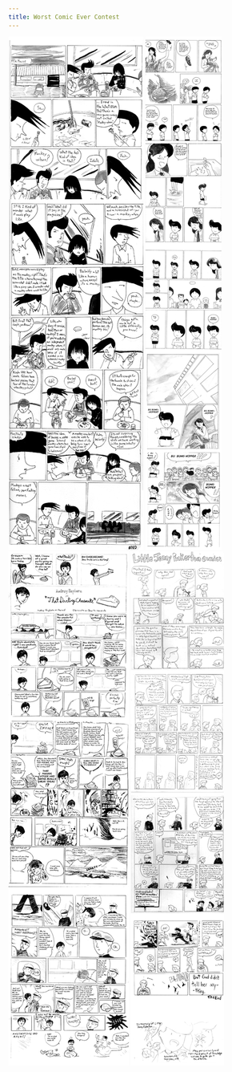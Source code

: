 ```yaml
---
title: Worst Comic Ever Contest
---
```


![](rezo1.jpg)
![](rezo2.jpg)
![](rezo3.jpg)
![](rezo4.jpg)